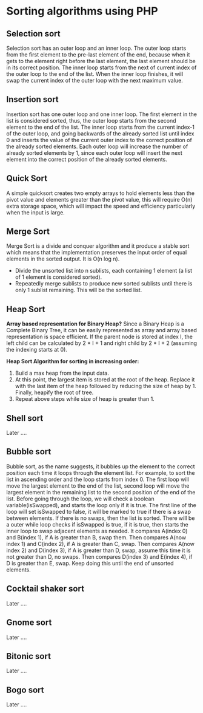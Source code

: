 Sorting algorithms using PHP
============================================================

## Selection sort

Selection sort has an outer loop and an inner loop. The outer loop starts from the first element to the pre-last element of the end, because when it gets to the element right before the last element, the last element should be in its correct position. The inner loop starts from the next of current index of the outer loop to the end of the list. When the inner loop finishes, it will swap the current index of the outer loop with the next maximum value.

## Insertion sort

Insertion sort has one outer loop and one inner loop. The first element in the list is considered sorted, thus, the outer loop starts from the second element to the end of the list. The inner loop starts from the current index-1 of the outer loop, and going backwards of the already sorted list until index 0 and inserts the value of the current outer index to the correct position of the already sorted elements. Each outer loop will increase the number of already sorted elements by 1, since each outer loop will insert the next element into the correct position of the already sorted elements.

## Quick Sort

A simple quicksort creates two empty arrays to hold elements less than the pivot value and elements greater than the pivot value, this will require O(n) extra storage space, which will impact the speed and efficiency particularly when the input is large.

## Merge Sort

Merge Sort is a divide and conquer algorithm and it produce a stable sort which means that the implementation preserves the input order of equal elements in the sorted output. It is O(n log n).

- Divide the unsorted list into n sublists, each containing 1 element (a list of 1 element is considered sorted).
- Repeatedly merge sublists to produce new sorted sublists until there is only 1 sublist remaining. This will be the sorted list.

## Heap Sort

**Array based representation for Binary Heap?**
Since a Binary Heap is a Complete Binary Tree, it can be easily represented as array and array based representation is space efficient. If the parent node is stored at index I, the left child can be calculated by 2 * I + 1 and right child by 2 * I + 2 (assuming the indexing starts at 0).

**Heap Sort Algorithm for sorting in increasing order:**
1. Build a max heap from the input data.
2. At this point, the largest item is stored at the root of the heap. Replace it with the last item of the heap followed by reducing the size of heap by 1. Finally, heapify the root of tree.
3. Repeat above steps while size of heap is greater than 1.

## Shell sort

Later ....

## Bubble sort

Bubble sort, as the name suggests, it bubbles up the element to the correct position each time it loops through the element list. For example, to sort the list in ascending order and the loop starts from index 0. The first loop will move the largest element to the end of the list, second loop will move the largest element in the remaining list to the second position of the end of the list. Before going through the loop, we will check a boolean variable(isSwapped), and starts the loop only if it is true. The first line of the loop will set isSwapped to false, it will be marked to true if there is a swap between elements. If there is no swaps, then the list is sorted. There will be a outer while loop checks if isSwapped is true, if it is true, then starts the inner loop to swap adjacent elements as needed. It compares A(index 0) and B(index 1), if A is greater than B, swap them. Then compares A(now index 1) and C(index 2), if A is greater than C, swap. Then compares A(now index 2) and D(index 3), if A is greater than D, swap, assume this time it is not greater than D, no swaps. Then compares D(index 3) and E(index 4), if D is greater than E, swap. Keep doing this until the end of unsorted elements.

## Cocktail shaker sort

Later ....

## Gnome sort

Later ....

## Bitonic sort

Later ....

## Bogo sort

Later ....